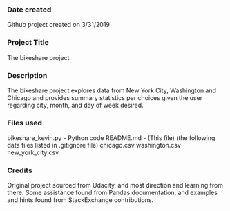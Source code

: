 ### Date created
Github project created on 3/31/2019

### Project Title
The bikeshare project 

### Description
The bikeshare project explores data from New York City, Washington and Chicago and provides summary statistics per choices given the user regarding  city, month, and day of week desired.

### Files used
bikeshare_kevin.py - Python code
README.md - (This file)
(the following data files listed in .gitignore file)
    chicago.csv
    washington.csv
    new_york_city.csv 

### Credits
Original project sourced from Udacity, and most direction and learning from there.  Some assistance found from Pandas documentation, and examples and hints found from StackExchange contributions.

